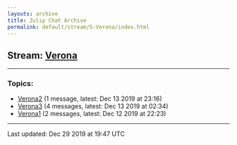 ```yaml
---
layouts: archive
title: Zulip Chat Archive
permalink: default/stream/5-Verona/index.html
---
```


## Stream: [Verona](https://chdinesh1089.github.io/default/stream/5-Verona/index.html)
---

### Topics:

* [Verona2](topic/Verona2.html) (1 message, latest: Dec 13 2019 at 23:16)
* [Verona3](topic/Verona3.html) (4 messages, latest: Dec 13 2019 at 02:34)
* [Verona1](topic/Verona1.html) (2 messages, latest: Dec 12 2019 at 22:23)

<hr><p>Last updated: Dec 29 2019 at 19:47 UTC</p>